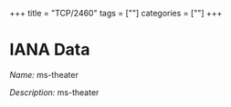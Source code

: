+++
title = "TCP/2460"
tags = [""]
categories = [""]
+++

# IANA Data

_Name:_ ms-theater

_Description:_ ms-theater

